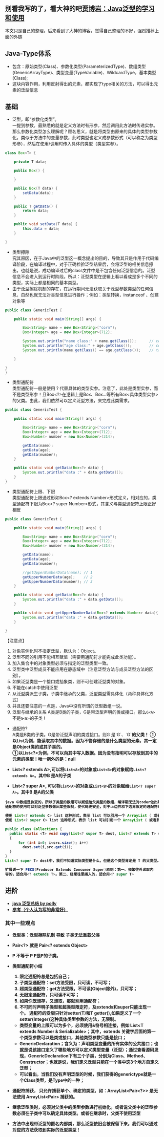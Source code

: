 ## 别看我写的了，看大神的吧[贾博岩：Java泛型的学习和使用](http://www.jianshu.com/p/e4e4401c3d46)
本文只是自己的整理，后来看到了大神的博客，觉得自己整理的不好，强烈推荐上面的外链

## Java-Type体系
* 包含：原始类型(Class)、参数化类型(ParameterizedType)、数组类型(GenericArrayType)、类型变量(TypeVariable)、WildcardType，基本类型(Class);
* 这块内容作用，利用反射得出的元素，都实现了type相关的方法，可以得出元素的泛型信息

## 基础

* 泛型，即“参数化类型”。  
一提到参数，最熟悉的就是定义方法时有形参，然后调用此方法时传递实参。那么参数化类型怎么理解呢？顾名思义，就是将类型由原来的具体的类型参数化，类似于方法中的变量参数，此时类型也定义成参数形式（可以称之为类型形参），然后在使用/调用时传入具体的类型（类型实参）。

```java
class Box<T> {

    private T data;

    public Box() {

    }

    public Box(T data) {
        setData(data);
    }

    public T getData() {
        return data;
    }

    public void setData(T data) {
        this.data = data;
    }

}
```
* 类型擦除   
究其原因，在于Java中的泛型这一概念提出的目的，导致其只是作用于代码编译阶段，在编译过程中，对于正确检验泛型结果后，会将泛型的相关信息擦出，也就是说，成功编译过后的class文件中是不包含任何泛型信息的。泛型信息不会进入到运行时阶段。所以：泛型类型在逻辑上看以看成是多个不同的类型，实际上都是相同的基本类型。
* 由于泛型擦除机制的存在，在运行期间无法获取关于泛型参数类型的任何信息，自然也就无法对类型信息进行操作；例如：类型转换，instanceof 、创建对象等
```java
public class GenericTest {

    public static void main(String[] args) {

        Box<String> name = new Box<String>("corn");
        Box<Integer> age = new Box<Integer>(712);

        System.out.println("name class:" + name.getClass());      // com.qqyumidi.Box
        System.out.println("age class:" + age.getClass());        // com.qqyumidi.Box
        System.out.println(name.getClass() == age.getClass());    // true

    }

}
}
```
* 类型通配符  
类型通配符一般是使用 ? 代替具体的类型实参。注意了，此处是类型实参，而不是类型形参！且Box<?>在逻辑上是Box<Integer>、Box<Number>...等所有Box<具体类型实参>的父类。由此，我们依然可以定义泛型方法，来完成此类需求。  

```java
public class GenericTest {

    public static void main(String[] args) {

        Box<String> name = new Box<String>("corn");
        Box<Integer> age = new Box<Integer>(712);
        Box<Number> number = new Box<Number>(314);

        getData(name);
        getData(age);
        getData(number);
    }

    public static void getData(Box<?> data) {
        System.out.println("data :" + data.getData());
    }
}
```
* 类型通配符上限、下限  
类型通配符上限通过形如Box<? extends Number>形式定义，相对应的，类型通配符下限为Box<? super Number>形式，其含义与类型通配符上限正好相反

```java
public class GenericTest {

    public static void main(String[] args) {

        Box<String> name = new Box<String>("corn");
        Box<Integer> age = new Box<Integer>(712);
        Box<Number> number = new Box<Number>(314);

        getData(name);
        getData(age);
        getData(number);

        //getUpperNumberData(name); // 1
        getUpperNumberData(age);    // 2
        getUpperNumberData(number); // 3
    }

    public static void getData(Box<?> data) {
        System.out.println("data :" + data.getData());
    }

    public static void getUpperNumberData(Box<? extends Number> data){
        System.out.println("data :" + data.getData());
    }

}
```
【注意点】
1. 对象实例化时不指定泛型，默认为：Object。  
2. 泛型不同的引用不能相互赋值（需要用通配符才能完成此类功能）。  
3. 加入集合中的对象类型必须与指定的泛型类型一致。  
4. 泛型类中泛型成员不能应用在静态域中（注意泛型方法与成员泛型方法的区别）。  
5. 如果泛型类是一个接口或抽象类，则不可创建泛型类的对象。  
6. 不能在catch中使用泛型 
7. 从泛型类派生子类，子类中继承的父类，泛型类型需具体化（两种具体化方式）  
8. 并且还要注意的一点是，Java中没有所谓的泛型数组一说。
9. 泛型与继承的关系
A类是B类的子类，G是带泛型声明的类或接口。那么`G<A>`不是`G<B>`的子类！

* 通配符?  
    A类是B类的子类，G是带泛型声明的类或接口。则G<?> 是`G<A>`、`G<B>`的父类！  
①以List<?>为例，能读取其中的数据。因为不管存储的是什么类型的元素，其一定是Object类的或其子类的。  
①以List<?>为例，不可以向其中写入数据。因为没有指明可以存放到其中的元素的类型！唯一例外的是：null

* List<? extends A>,可以将`List<A>`的对象或`List<B>`的对象赋给`List<? extends A>`。其中B 是A的子类
* List<? super A>, 可以将`List<A>`的对象或`List<B>`的对象赋给`List<? super A>`。其中B 是A的父类
```java
java 中数组是协变的，所以子类型的数组可以赋值给父类型的数组，编译期无法对coder做出限制，发现问题；尽管 Apple 是 Fruit 的子类型，但是 ArrayList<Apple> 不是 ArrayList<Fruit> 的子类型，泛型不支持协变；但是通配符是折中方案，既能限制，又能赋值；
通配符的使用可以对泛型参数做出某些限制，使代码更安全，对于上边界和下边界限定的通配符总结如下：

使用 List<? extends C> list 这种形式，表示 list 可以引用一个 ArrayList ( 或者其它 List 的 子类 ) 的对象，这个对象包含的元素类型是 C 的子类型 ( 包含 C 本身）的一种。
使用 List<? super C> list 这种形式，表示 list 可以引用一个 ArrayList ( 或者其它 List 的 子类 ) 的对象，这个对象包含的元素就类型是 C 的超类型 ( 包含 C 本身 ) 的一种。

public class Collections { 
  public static <T> void copy(List<? super T> dest, List<? extends T> src) 
  {
      for (int i=0; i<src.size(); i++) 
        dest.set(i,src.get(i)); 
  } 
}
List<? super T> dest中，我们不知道实际类型是什么，但是这个类型肯定是 T 的父类型。因此，我们可以知道向这个 List 添加一个 T 或者其子类型的对象是安全的，这些对象都可以向上转型为 T;

扩展说一下 PECS(Producer Extends Consumer Super)原则：第一、频繁往外读取内
容的，适合用<? extends T>。第二、经常往里插入的，适合用<? super T>
```

## 进阶
* [java 泛型总结 by polly](https://juejin.im/entry/58f044ccb123db023928d626)
* [参考（个人认为写的非常好）](https://segmentfault.com/a/1190000005179147)

### 其中一些观点
* 泛型类：泛型擦除机制 导致 子类无法重载父类
* Pair<?> 就是 Pair<? extends Object>
* P<?> 不等于 P<Object>  P<Object>是P<?>的子类。
* 类型通配符小结

    1. 限定通配符总是包括自己；
    2. 子类型通配符：set方法受限，只可读，不可写；
    3. 超类型通配符：get方法受限，不可读(Object除外)，只可写；
    4. 无限定通配符，只可读不可写；
    5. 如果你既想存，又想取，那就别用通配符；
    6. 不可同时声明子类型和超类型限定符，及extends和super只能出现一个。
    通配符的受限只针对setter(T)和T getter(),如果定义了一个setter(Integer)这种具体类型参数的方法，无限制。 
    * 类型变量的上限可以为多个，必须使用&符号相连接，例如 List<T extends Number & Serializable>；其中，extends 关键字后面的第一个类型参数可以是类或接口，其他类型参数只能是接口； 
    * GenericDeclaration；含义为：声明类型变量的所有实体的公共接口；也就是说该接口定义了哪些地方可以定义类型变量（泛型）；通过查看源码发现，GenericDeclaration下有三个子类，分别为Class、Method、Constructor；也就是说，我们定义泛型只能在一个类中这3个地方自定义泛型；
    * 可以看出，当我们没有声明泛型的时候，我们获得的generictype就是一个Class类型，是Type中的一种；




* 通配符捕获， 只允许捕获单个、确定的类型，如：ArrayList<Pair<?>> 是无法使用 ArrayList<Pair<T>> 捕获的。

* 继承泛型类时，必须对父类中的类型参数进行初始化。或者说父类中的泛型参数必须在子类中可以确定具体类型。或者在继承时，父类不使用泛型

* 方法中出现带泛型的匿名内部类，那么泛型依旧会被保留下来，我们可以通过对应的方法获取到实际的泛型类型！